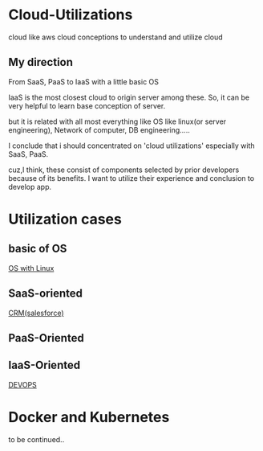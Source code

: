 # Cloud-Utilizations
cloud like aws cloud conceptions to understand and utilize cloud

## My direction 
From SaaS, PaaS to IaaS with a little basic OS

IaaS is the most closest cloud to origin server among these. So, it can be very helpful to learn base conception of server.

but it is related with all most everything like OS like linux(or server engineering), Network of computer, DB engineering.....

I conclude that i should concentrated on 'cloud utilizations' especially with SaaS, PaaS.

cuz,I think, these consist of components selected by prior developers because of its benefits. I want to utilize their experience and conclusion to develop app.

# Utilization cases
## basic of OS
[OS with Linux](https://github.com/devsacti/OperatingSystem)

## SaaS-oriented 
[CRM(salesforce)](https://github.com/devsacti/CRM)
 
## PaaS-Oriented

## IaaS-Oriented
[DEVOPS](https://github.com/devsacti/Cloud-Utilizations/tree/main/DEVOPS)

# Docker and Kubernetes
to be continued..
